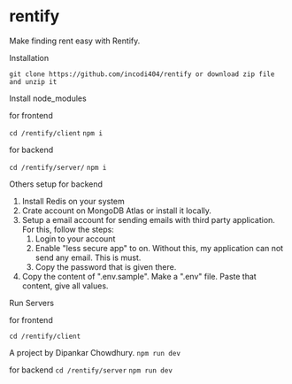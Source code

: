 # rentify
Make finding rent easy with Rentify.

Installation

```git clone https://github.com/incodi404/rentify or download zip file and unzip it```

Install node_modules

for frontend

```cd /rentify/client```
```npm i```

for backend

```cd /rentify/server/```
```npm i```

Others setup for backend

1. Install Redis on your system
2. Crate account on MongoDB Atlas or install it locally.
3. Setup a email account for sending emails with third party application. For this, follow the steps:
    1. Login to your account
    2. Enable "less secure app" to on. Without this, my application can not send any email. This is must.
    3. Copy the password that is given there.
4. Copy the content of ".env.sample". Make a ".env" file. Paste that content, give all values.

Run Servers

for frontend

```cd /rentify/client```

A project by Dipankar Chowdhury.
```npm run dev```

for backend
```cd /rentify/server```
```npm run dev```
